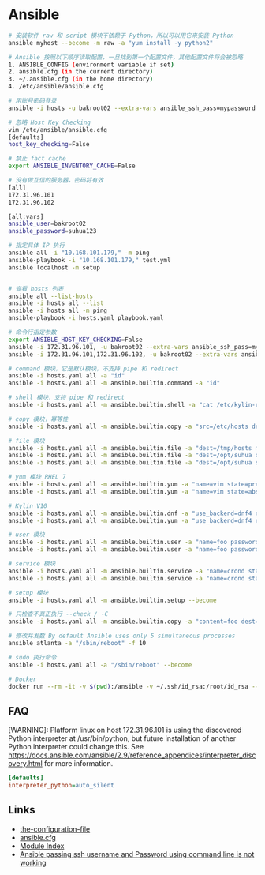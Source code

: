 # Ansible

```sh
# 安装软件 raw 和 script 模块不依赖于 Python，所以可以用它来安装 Python
ansible myhost --become -m raw -a "yum install -y python2"

# Ansible 按照以下顺序读取配置，一旦找到第一个配置文件，其他配置文件将会被忽略
1. ANSIBLE_CONFIG (environment variable if set)
2. ansible.cfg (in the current directory)
3. ~/.ansible.cfg (in the home directory)
4. /etc/ansible/ansible.cfg

# 用账号密码登录
ansible -i hosts -u bakroot02 --extra-vars ansible_ssh_pass=mypassword -m ping all

# 忽略 Host Key Checking
vim /etc/ansible/ansible.cfg
[defaults]
host_key_checking=False

# 禁止 fact cache
export ANSIBLE_INVENTORY_CACHE=False

# 没有做互信的服务器，密码将有效
[all]
172.31.96.101
172.31.96.102

[all:vars]
ansible_user=bakroot02
ansible_password=suhua123

# 指定具体 IP 执行
ansible all -i "10.168.101.179," -m ping
ansible-playbook -i "10.168.101.179," test.yml
ansible localhost -m setup


# 查看 hosts 列表
ansible all --list-hosts
ansible -i hosts all --list
ansible -i hosts all -m ping
ansible-playbook -i hosts.yaml playbook.yaml

# 命令行指定参数
export ANSIBLE_HOST_KEY_CHECKING=False
ansible -i 172.31.96.101, -u bakroot02 --extra-vars ansible_ssh_pass=mypassword -m ping all
ansible -i 172.31.96.101,172.31.96.102, -u bakroot02 --extra-vars ansible_ssh_pass=mypassword -m ping all

# command 模块，它是默认模块，不支持 pipe 和 redirect
ansible -i hosts.yaml all -a "id"
ansible -i hosts.yaml all -m ansible.builtin.command -a "id"

# shell 模块，支持 pipe 和 redirect
ansible -i hosts.yaml all -m ansible.builtin.shell -a "cat /etc/kylin-release || cat /etc/redhat-release"

# copy 模块，幂等性
ansible -i hosts.yaml all -m ansible.builtin.copy -a "src=/etc/hosts dest=/tmp/hosts"

# file 模块
ansible -i hosts.yaml all -m ansible.builtin.file -a "dest=/tmp/hosts mode=600 owner=1001 group=1001" --become
ansible -i hosts.yaml all -m ansible.builtin.file -a "dest=/opt/suhua owner=bakroot02 group=bakroot02 state=directory" --become
ansible -i hosts.yaml all -m ansible.builtin.file -a "dest=/opt/suhua state=absent" --become

# yum 模块 RHEL 7
ansible -i hosts.yaml all -m ansible.builtin.yum -a "name=vim state=present" --become
ansible -i hosts.yaml all -m ansible.builtin.yum -a "name=vim state=absent" --become

# Kylin V10
ansible -i hosts.yaml all -m ansible.builtin.dnf -a "use_backend=dnf4 name=vim state=present" --become
ansible -i hosts.yaml all -m ansible.builtin.yum -a "use_backend=dnf4 name=vim state=absent" --become

# user 模块
ansible -i hosts.yaml all -m ansible.builtin.user -a "name=foo password=<hash password> state=present" --become
ansible -i hosts.yaml all -m ansible.builtin.user -a "name=foo password=<hash password> state=absent" --become

# service 模块
ansible -i hosts.yaml all -m ansible.builtin.service -a "name=crond state=started" --become
ansible -i hosts.yaml all -m ansible.builtin.service -a "name=crond state=stopped" --become

# setup 模块
ansible -i hosts.yaml all -m ansible.builtin.setup --become

# 只检查不真正执行 --check / -C
ansible -i hosts.yaml all -m ansible.builtin.copy -a "content=foo dest=/tmp/bar.txt" --become --check

# 修改并发数 By default Ansible uses only 5 simultaneous processes
ansible atlanta -a "/sbin/reboot" -f 10

# sudo 执行命令
ansible -i hosts.yaml all -a "/sbin/reboot" --become

# Docker
docker run --rm -it -v $(pwd):/ansible -v ~/.ssh/id_rsa:/root/id_rsa --net host aisuhua/ansible:latest /bin/sh
```

## FAQ

[WARNING]: Platform linux on host 172.31.96.101 is using the discovered Python interpreter at /usr/bin/python, but future installation of another Python interpreter could change this. See
https://docs.ansible.com/ansible/2.9/reference_appendices/interpreter_discovery.html for more information.

```ansible.cfg
[defaults]
interpreter_python=auto_silent
```

## Links

- [the-configuration-file](https://docs.ansible.com/ansible/2.9/reference_appendices/config.html#the-configuration-file)
- [ansible.cfg](https://github.com/ansible/ansible/blob/stable-2.9/examples/ansible.cfg)
- [Module Index](https://docs.ansible.com/ansible/2.9/modules/modules_by_category.html#modules-by-category)
- [Ansible passing ssh username and Password using command line is not working](https://stackoverflow.com/questions/69889074/ansible-passing-ssh-username-and-password-using-command-line-is-not-working)
